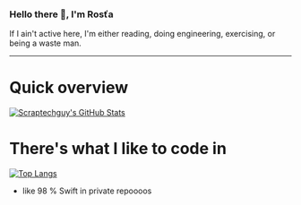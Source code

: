 ### Hello there 👋, I'm Rosťa

If I ain't active here, I'm either reading, doing engineering, exercising, or being a waste man.

_________________________________________________________________

# Quick overview

[![Scraptechguy's GitHub Stats](https://github-readme-stats.vercel.app/api?username=scraptechguy&show_icons=true&theme=synthwave)](https://github.com/anuraghazra/github-readme-stats)

# There's what I like to code in

[![Top Langs](https://github-readme-stats.vercel.app/api/top-langs/?username=scraptechguy&theme=tokyonight)](https://github.com/anuraghazra/github-readme-stats)

+ like 98 % Swift in private repoooos


